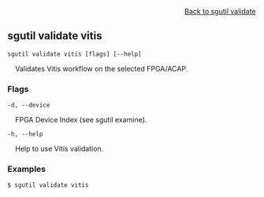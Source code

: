 <div id="readme" class="Box-body readme blob js-code-block-container">
<article class="markdown-body entry-content p-3 p-md-6" itemprop="text">
<p align="right">
<a href="https://github.com/fpgasystems/hacc/blob/main/cli/docs/sgutil-validate.md#sg-validate">Back to sgutil validate</a>
</p>

## sgutil validate vitis

<code>sgutil validate vitis [flags] [--help]</code>
<p>
  &nbsp; &nbsp; Validates Vitis workflow on the selected FPGA/ACAP.
</p>

### Flags
<code>-d, --device <string></code>
<p>
  &nbsp; &nbsp; FPGA Device Index (see sgutil examine).
</p>

<code>-h, --help <string></code>
<p>
  &nbsp; &nbsp; Help to use Vitis validation.
</p>

### Examples
```
$ sgutil validate vitis
```